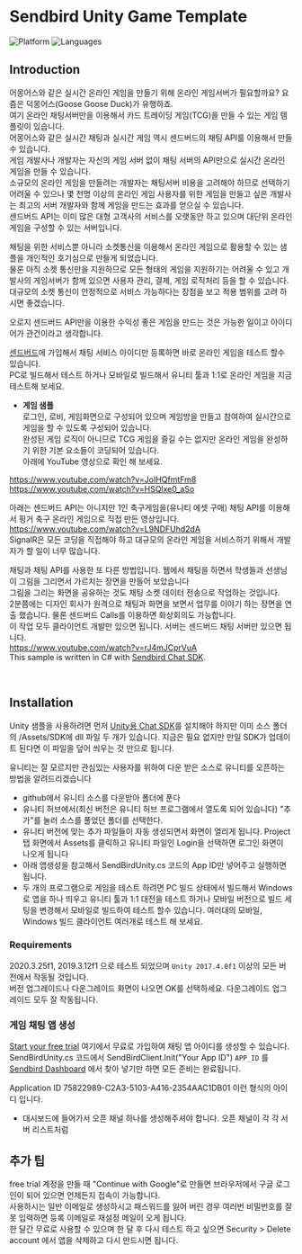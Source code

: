 # Sendbird Unity Game Template
![Platform](https://img.shields.io/badge/platform-UNITY%20%7C%20.NET-orange.svg)
![Languages](https://img.shields.io/badge/language-C%23-orange.svg)

## Introduction
어몽어스와 같은 실시간 온라인 게임을 만들기 위해 온라인 게임서버가 필요할까요? 요즘은 덕몽어스(Goose Goose Duck)가 유행하죠.<br />
여기 온라인 채팅서버만을 이용해서 카드 트레이딩 게임(TCG)을 만들 수 있는 게임 템플릿이 있습니다.<br />
어몽어스와 같은 실시간 채팅과 실시간 게임 역시 센드버드의 채팅 API를 이용해서 만들 수 있습니다.<br />
게임 개발사나 개발자는 자신의 게임 서버 없이 채팅 서버의 API만으로 실시간 온라인 게임을 만들 수 있습니다.<br />
소규모의 온라인 게임을 만들려는 개발자는 채팅서버 비용을 고려해야 하므로 선택하기 어려울 수 있으나 몇 천명 이상의 온라인 게임 사용자를 위한 게임을 만들고
싶은 개발사는 최고의 서버 개발자와 함께 게임을 만드는 효과를 얻으실 수 있습니다.<br />
센드버드 API는 이미 많은 대형 고객사의 서비스를 오랫동안 하고 있으며 대단위 온라인 게임을 구성할 수 있는 서버입니다.<br />

채팅을 위한 서비스뿐 아니라 소켓통신을 이용해서 온라인 게임으로 활용할 수 있는 샘플을 개인적인 호기심으로 만들게 되었습니다.<br />
물론 아직 소켓 통신만을 지원하므로 모든 형태의 게임을 지원하기는 어려울 수 있고 개발사의 게임서버가 함께 있으면 사용자 관리, 결제, 게임 로직처리 등을 할 수 있습니다.
대규모의 소켓 통신이 안정적으로 서비스 가능하다는 장점을 보고 적용 범위를 고려 하시면 좋겠습니다.<br />

오로지 센드버드 API만을 이용한 수익성 좋은 게임을 만드는 것은 가능한 일이고 아이디어가 관건이라고 생각합니다.

[센드버드](https://sendbird.com)에 가입해서 채팅 서비스 아이디만 등록하면 바로 온라인 게임을 테스트 할수 있습니다.<br />
PC로 빌드해서 테스트 하거나 모바일로 빌드해서 유니티 툴과 1:1로 온라인 게임을 지금 테스트해 보세요.

- **게임 샘플** <br />
로그인, 로비, 게임화면으로 구성되어 있으며 게임방을 만들고 참여하여 실시간으로 게임을 할 수 있도록 구성되어 있습니다.<br />
완성된 게임 로직이 아니므로 TCG 게임을 즐길 수는 없지만 온라인 게임을 완성하기 위한 기본 요소들이 코딩되어 있습니다.<br />
아래에 YouTube 영상으로 확인 해 보세요.

 https://www.youtube.com/watch?v=JoIHQfmtFm8
<br /> https://www.youtube.com/watch?v=HSQlxe0_aSo

아래는 센드버드 API는 아니지만 1인 축구게임을(유니티 에셋 구매) 채팅 API를 이용해서 핑거 축구 온라인 게임으로 직접 만든 영상입니다.
<br />
https://www.youtube.com/watch?v=L9NDFUhd2dA <br />
SignalR은 모든 코딩을 직접해야 하고 대규모의 온라인 게임을 서비스하기 위해서 개발자가 할 일이 너무 많습니다.<br />

채팅과 채팅 API를 사용한 또 다른 방법입니다. 웹에서 채팅을 하면서 학생들과 선생님이 그림을 그리면서 가르치는 장면을 만들어 보았습니다<br />
그림을 그리는 화면을 공유하는 것도 채팅 소켓 데이터 전송으로 작업하는 것입니다.<br />
2분쯤에는 디자인 회사가 원격으로 채팅과 화면을 보면서 업무를 이야기 하는 장면을 연출 했습니다. 물론 센드버드 Calls를 이용하면 화상회의도 가능합니다.<br />
이 작업 모두 클라이언트 개발만 있으면 됩니다. 서버는 센드버드 채팅 서버만 있으면 됩니다.<br />
https://www.youtube.com/watch?v=rJ4mJCprVuA
<br />
This sample is written in C# with [Sendbird Chat SDK](https://github.com/sendbird/SendBird-SDK-dotNET).

<br />

## Installation

Unity 샘플을 사용하려면 먼저 [Unity용 Chat SDK](https://github.com/sendbird/SendBird-SDK-dotNET)를 설치해야 하지만 이미 소스 폴더의 /Assets/SDK에 dll 파일 두 개가 있습니다.
지금은 필요 없지만 만일 SDK가 업데이트 된다면 이 파일을 덮어 씌우는 것 만으로 됩니다.<br />

유니티는 잘 모르지만 관심있는 사용자를 위하여 다운 받은 소스로 유니티를 오픈하는 방법을 알려드리겠습니다<br />
- github에서 유니티 소스를 다운받아 폴더에 푼다
- 유니티 허브에서(최신 버전은 유니티 허브 프로그램에서 열도록 되어 있습니다) "추가"를 눌러 소스를 풀었던 폴더를 선택한다.
- 유니티 버전에 맞는 추가 파일들이 자동 생성되면서 화면이 열리게 됩니다. Project 탭 화면에서 Assets를 클릭하고 유니티 파일인 Login을 선택하면 로그인 화면이 나오게 됩니다
- 아래 앱생성을 참고해서 SendBirdUnity.cs 코드의 App ID만 넣어주고 실행하면 됩니다.
- 두 개의 프로그램으로 게임을 테스트 하려면 PC 빌드 상태에서 빌드해서 Windows로 앱을 하나 띄우고 유니티 툴과 1:1 대전을 테스트 하거나 모바일 버전으로 빌드 세팅을 변경해서 모바일로 빌드하여 테스트 할수 있습니다. 여러대의 모바일, Windows 빌드 클라이언트 여러개로 테스트 해 보세요.<br />

### Requirements
2020.3.25f1, 2019.3.12f1 으로 테스트 되었으며  `Unity 2017.4.0f1` 이상의 모든 버전에서 작동될 것입니다.<br />
버전 업그레이드나 다운그레이드 화면이 나오면 OK를 선택하세요. 다운그레이드 업그레이드 모두 잘 작동됩니다.

### 게임 채팅 앱 생성

[Start your free trial](https://dashboard.sendbird.com/auth/signup) 여기에서 무료로 가입하여 채팅 앱 아이디를 생성할 수 있습니다.<br />
SendBirdUnity.cs 코드에서  SendBirdClient.Init("Your App ID") `APP_ID` 를 [Sendbird Dashboard](https://dashboard.sendbird.com) 에서 찾아 넣기만 하면 모든 준비는 완료됩니다.<br />

Application ID  75822989-C2A3-5103-A416-2354AAC1DB01  이런 형식의 아이디 입니다.

- 대시보드에 들어가서 오픈 채널 하나를 생성해주셔야 합니다. 오픈 채널이 각 각 서버 리스트처럼 
## 추가 팁

free trial 계정을 만들 때 "Continue with Google"로 만들면 브라우저에서 구글 로그인이 되어 있으면 언제든지 접속이 가능합니다.<br />
사용하시는 일반 이메일로 생성하시고 패스워드를 잃어 버린 경우 여러번 비밀번호를 잘못 입력하면 등록 이메일로 재설정 메일이 오게 됩니다.<br />
한 달간 무료로 사용할 수 있으며 한 달 후 다시 테스트 하고 싶으면 Security > Delete account 에서 앱을 삭제하고 다시 만드시면 됩니다.


